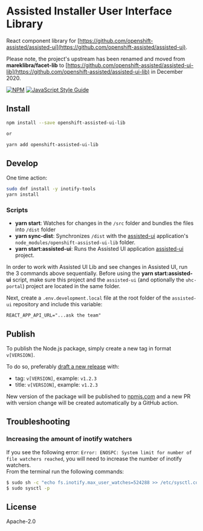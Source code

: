 # Assisted Installer User Interface Library

React component library for
[https://github.com/openshift-assisted/assisted-ui](https://github.com/openshift-assisted/assisted-ui).

Please note, the project's upstream has been renamed and moved from **mareklibra/facet-lib** to
[https://github.com/openshift-assisted/assisted-ui-lib](https://github.com/openshift-assisted/assisted-ui-lib)
in December 2020.

[![NPM](https://img.shields.io/npm/v/openshift-assisted-ui-lib.svg)](https://www.npmjs.com/package/openshift-assisted-ui-lib)
[![JavaScript Style Guide](https://img.shields.io/badge/code_style-standard-brightgreen.svg)](https://standardjs.com)

## Install

```bash
npm install --save openshift-assisted-ui-lib

or

yarn add openshift-assisted-ui-lib
```

## Develop

One time action:

```bash
sudo dnf install -y inotify-tools
yarn install
```

### Scripts

- **yarn start**: Watches for changes in the `/src` folder and bundles the files into `/dist` folder
- **yarn sync-dist**: Synchronizes `/dist` with the
  [assisted-ui](https://github.com/openshift-assisted/assisted-ui) application's
  `node_modules/openshift-assisted-ui-lib` folder.
- **yarn start:assisted-ui**: Runs the Assisted UI application
  [assisted-ui](https://github.com/openshift-assisted/assisted-ui) project.

In order to work with Assisted UI Lib and see changes in Assisted UI, run the 3 commands above
sequentially. Before using the **yarn start:assisted-ui** script, make sure this project and the
`assisted-ui` (and optionally the `uhc-portal`) project are located in the same folder.

Next, create a `.env.development.local` file at the root folder of the `assisted-ui` repository and
include this variable:

```dotenv
REACT_APP_API_URL="...ask the team"
```

## Publish

To publish the Node.js package, simply create a new tag in format `v[VERSION]`.

To do so, preferably
[draft a new release](https://github.com/openshift-assisted/assisted-ui-lib/releases/new) with:

- tag: `v[VERSION]`, example: `v1.2.3`
- title: `v[VERSION]`, example: `v1.2.3`

New version of the package will be published to
[npmjs.com](https://www.npmjs.com/package/openshift-assisted-ui-lib) and a new PR with version
change will be created automatically by a GitHub action.

## Troubleshooting

### Increasing the amount of inotify watchers

If you see the following error: `Error: ENOSPC: System limit for number of file watchers reached`,
you will need to increase the number of inotify watchers.  
From the terminal run the following commands:

```bash
$ sudo sh -c "echo fs.inotify.max_user_watches=524288 >> /etc/sysctl.conf"
$ sudo sysctl -p
```

## License

Apache-2.0
